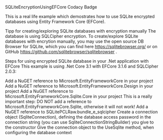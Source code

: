 SQLiteEncryptionUsingEFCore
Codacy Badge

This is a real life example which demostrates how to use SQLite encrypted databases using Entity Framework Core (EFCore).

Tipp for creating/exploring SQLite databases with encryption manually
The database is using SQLCipher encryption. To create/explore SQLite databases with encrytion manually, you may use the open source DB Browser for SQLite, which you can find here https://sqlitebrowser.org/ or on GitHub https://github.com/sqlitebrowser/sqlitebrowser .

Steps for using encrypted SQLite database in your .Net application with EFCore
This example is using .Net Core 3.1 with EFCore 3.1.6 and SQLCipher 2.0.3:

Add a NuGET reference to Microsoft.EntityFrameworkCore in your project
Add a NuGET reference to Microsoft.EntityFrameworkCore.Design in your project
Add a NuGET reference to Microsoft.EntityFrameworkCore.Sqlite.Core in your project This is a really important step: DO NOT add a reference to Microsoft.EntityFrameworkCore.Sqlite, otherwise it will not work!
Add a NuGET reference to SQLitePCLRaw.bundle_e_sqlcipher
Create a connection object (SqliteConnection), defining the database access password in the connection string (you can use SqliteConnectionStringBuilder) you give to the constructor
Give the connection object to the UseSqlite method, when configuring the database context

